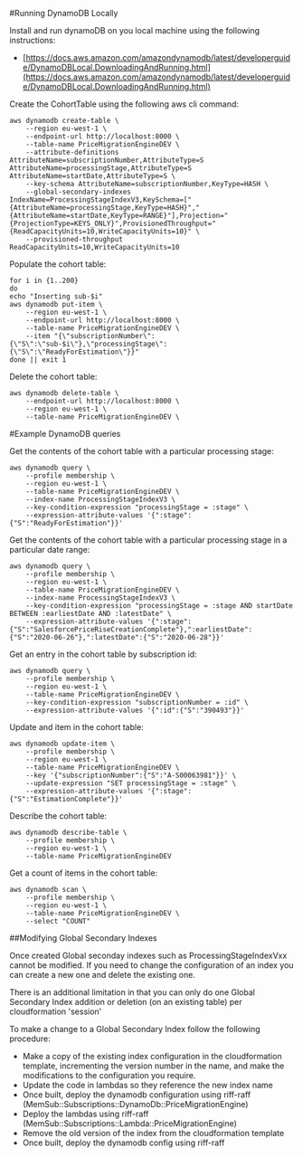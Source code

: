 
#Running DynamoDB Locally

Install and run dynamoDB on you local machine using the following instructions:
- [https://docs.aws.amazon.com/amazondynamodb/latest/developerguide/DynamoDBLocal.DownloadingAndRunning.html](https://docs.aws.amazon.com/amazondynamodb/latest/developerguide/DynamoDBLocal.DownloadingAndRunning.html)


Create the CohortTable using the following aws cli command:
```$bash
aws dynamodb create-table \
    --region eu-west-1 \
    --endpoint-url http://localhost:8000 \
    --table-name PriceMigrationEngineDEV \
    --attribute-definitions AttributeName=subscriptionNumber,AttributeType=S AttributeName=processingStage,AttributeType=S AttributeName=startDate,AttributeType=S \
    --key-schema AttributeName=subscriptionNumber,KeyType=HASH \
    --global-secondary-indexes IndexName=ProcessingStageIndexV3,KeySchema=["{AttributeName=processingStage,KeyType=HASH}","{AttributeName=startDate,KeyType=RANGE}"],Projection="{ProjectionType=KEYS_ONLY}",ProvisionedThroughput="{ReadCapacityUnits=10,WriteCapacityUnits=10}" \
    --provisioned-throughput ReadCapacityUnits=10,WriteCapacityUnits=10 
```

Populate the cohort table:
```$bash
for i in {1..200} 
do 
echo "Inserting sub-$i"
aws dynamodb put-item \
    --region eu-west-1 \
    --endpoint-url http://localhost:8000 \
    --table-name PriceMigrationEngineDEV \
    --item "{\"subscriptionNumber\":{\"S\":\"sub-$i\"},\"processingStage\":{\"S\":\"ReadyForEstimation\"}}"
done || exit 1
```

Delete the cohort table:
```$bash
aws dynamodb delete-table \
    --endpoint-url http://localhost:8000 \
    --region eu-west-1 \
    --table-name PriceMigrationEngineDEV \
```

#Example DynamoDB queries

Get the contents of the cohort table with a particular processing stage:
```$bash
aws dynamodb query \
    --profile membership \
    --region eu-west-1 \
    --table-name PriceMigrationEngineDEV \
    --index-name ProcessingStageIndexV3 \
    --key-condition-expression "processingStage = :stage" \
    --expression-attribute-values '{":stage":{"S":"ReadyForEstimation"}}'
```

Get the contents of the cohort table with a particular processing stage in a particular date range:
```$bash
aws dynamodb query \
    --profile membership \
    --region eu-west-1 \
    --table-name PriceMigrationEngineDEV \
    --index-name ProcessingStageIndexV3 \
    --key-condition-expression "processingStage = :stage AND startDate BETWEEN :earliestDate AND :latestDate" \
    --expression-attribute-values '{":stage":{"S":"SalesforcePriceRiseCreationComplete"},":earliestDate":{"S":"2020-06-26"},":latestDate":{"S":"2020-06-28"}}'
```

Get an entry in the cohort table by subscription id:
```$bash
aws dynamodb query \
    --profile membership \
    --region eu-west-1 \
    --table-name PriceMigrationEngineDEV \
    --key-condition-expression "subscriptionNumber = :id" \
    --expression-attribute-values '{":id":{"S":"390493"}}'
```

Update and item in the cohort table:
```$bash
aws dynamodb update-item \
    --profile membership \
    --region eu-west-1 \
    --table-name PriceMigrationEngineDEV \
    --key '{"subscriptionNumber":{"S":"A-S00063981"}}' \
    --update-expression "SET processingStage = :stage" \
    --expression-attribute-values '{":stage":{"S":"EstimationComplete"}}'
```

Describe the cohort table:
```
aws dynamodb describe-table \
    --profile membership \
    --region eu-west-1 \
    --table-name PriceMigrationEngineDEV 
```

Get a count of items in the cohort table:
```
aws dynamodb scan \
    --profile membership \
    --region eu-west-1 \
    --table-name PriceMigrationEngineDEV \
    --select "COUNT"
```

##Modifying Global Secondary Indexes

Once created Global seconday indexes such as ProcessingStageIndexVxx cannot be modified. If you need to change the 
configuration of an index you can create a new one and delete the existing one. 

There is an additional limitation in that you can only do one Global Secondary Index addition or deletion 
(on an existing table) per cloudformation 'session'

To make a change to a Global Secondary Index follow the following procedure:
- Make a copy of the existing index configuration in the cloudformation template, incrementing the version number
in the name, and make the modifications to the configuration you require.
- Update the code in lambdas so they reference the new index name
- Once built, deploy the dynamodb configuration using riff-raff (MemSub::Subscriptions::DynamoDb::PriceMigrationEngine)
- Deploy the lambdas using riff-raff (MemSub::Subscriptions::Lambda::PriceMigrationEngine)
- Remove the old version of the index from the cloudformation template
- Once built, deploy the dynamodb config using riff-raff

    
